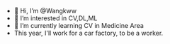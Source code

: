 - 👋 Hi, I’m @Wangkww
- 👀 I’m interested in CV,DL,ML
- 🌱 I’m currently learning CV in Medicine Area
- This year, I'll work for a car factory, to be a worker.

<!---
Wangkww/Wangkww is a ✨ special ✨ repository because its `README.md` (this file) appears on your GitHub profile.
You can click the Preview link to take a look at your changes.
--->
